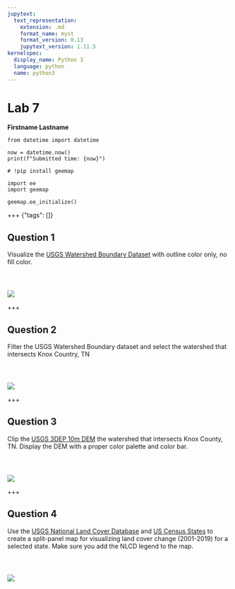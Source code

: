 ```yaml
---
jupytext:
  text_representation:
    extension: .md
    format_name: myst
    format_version: 0.13
    jupytext_version: 1.11.5
kernelspec:
  display_name: Python 3
  language: python
  name: python3
---
```


# Lab 7

**Firstname Lastname**

```{code-cell} ipython3
from datetime import datetime

now = datetime.now()
print(f"Submitted time: {now}")
```

```{code-cell} ipython3
# !pip install geemap
```

```{code-cell} ipython3
import ee
import geemap
```

```{code-cell} ipython3
geemap.ee_initialize()
```

+++ {"tags": []}

## Question 1

Visualize the [USGS Watershed Boundary Dataset](https://developers.google.com/earth-engine/datasets/catalog/USGS_WBD_2017_HUC04) with outline color only, no fill color.

```{code-cell} ipython3

```

```{code-cell} ipython3

```

```{code-cell} ipython3

```

![](https://i.imgur.com/oFyEZpD.png)

+++

## Question 2

Filter the USGS Watershed Boundary dataset and select the watershed that intersects Knox Country, TN

```{code-cell} ipython3

```

```{code-cell} ipython3

```

```{code-cell} ipython3

```

![](https://i.imgur.com/dEXq0Ci.png)

+++

## Question 3

Clip the [USGS 3DEP 10m DEM](https://developers.google.com/earth-engine/datasets/catalog/USGS_3DEP_10m) the watershed that intersects Knox County, TN. Display the DEM with a proper color palette and color bar.

```{code-cell} ipython3

```

```{code-cell} ipython3

```

```{code-cell} ipython3

```

![](https://i.imgur.com/pXSDGrH.png)

+++

## Question 4

Use the [USGS National Land Cover Database](https://developers.google.com/earth-engine/datasets/catalog/USGS_NLCD_RELEASES_2019_REL_NLCD) and [US Census States](https://developers.google.com/earth-engine/datasets/catalog/TIGER_2018_States) to create a split-panel map for visualizing land cover change (2001-2019) for a selected state. Make sure you add the NLCD legend to the map.

```{code-cell} ipython3

```

```{code-cell} ipython3

```

```{code-cell} ipython3

```

![](https://i.imgur.com/0GNX5x3.png)
